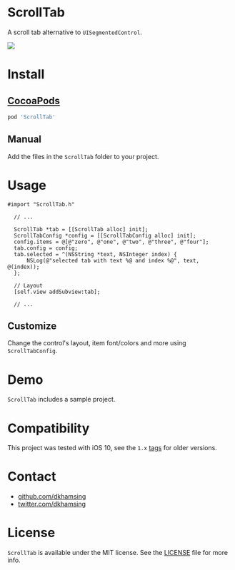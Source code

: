# ScrollTab

A scroll tab alternative to `UISegmentedControl`.

![](Assets/demo.gif)

# Install

## [CocoaPods](https://cocoapods.org/)

``` ruby
pod 'ScrollTab'
```

## Manual

Add the files in the `ScrollTab` folder to your project.

# Usage

```  objc
#import "ScrollTab.h"

  // ...

  ScrollTab *tab = [[ScrollTab alloc] init];
  ScrollTabConfig *config = [[ScrollTabConfig alloc] init];
  config.items = @[@"zero", @"one", @"two", @"three", @"four"];
  tab.config = config;
  tab.selected = ^(NSString *text, NSInteger index) {
      NSLog(@"selected tab with text %@ and index %@", text, @(index));
  };

  // Layout
  [self.view addSubview:tab];

  // ...
```

## Customize

Change the control's layout, item font/colors and more using `ScrollTabConfig`.

# Demo

`ScrollTab` includes a sample project.

# Compatibility

This project was tested with iOS 10, see the `1.x` [tags](https://github.com/dkhamsing/ScrollTab/releases) for older versions.

# Contact

- [github.com/dkhamsing](https://github.com/dkhamsing)
- [twitter.com/dkhamsing](https://twitter.com/dkhamsing)

# License

`ScrollTab` is available under the MIT license. See the [LICENSE](LICENSE) file for more info.
